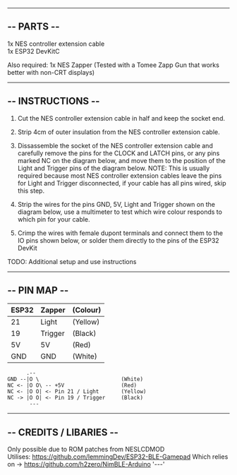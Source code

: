 -----------
-- PARTS --
-----------
1x NES controller extension cable  
1x ESP32 DevKitC  
  
Also required: 1x NES Zapper (Tested with a Tomee Zapp Gun that works better with non-CRT displays)  


------------------
-- INSTRUCTIONS --
------------------
1. Cut the NES controller extension cable in half and keep the socket end.

2. Strip 4cm of outer insulation from the NES controller extension cable.

3. Dissassemble the socket of the NES controller extension cable and carefully remove the pins for the CLOCK and LATCH pins, or any pins marked NC on the diagram below, and move them to the position of the Light and Trigger pins of the diagram below.
NOTE: This is usually required because most NES controller extension cables leave the pins for Light and Trigger disconnected, if your cable has all pins wired, skip this step.

4. Strip the wires for the pins GND, 5V, Light and Trigger shown on the diagram below, use a multimeter to test which wire colour responds to which pin for your cable.

5. Crimp the wires with female dupont terminals and connect them to the IO pins shown below, or solder them directly to the pins of the ESP32 DevKit

TODO: Additional setup and use instructions

-------------
-- PIN MAP --
-------------


ESP32   |   Zapper   |  (Colour)     
--------|------------|--------------
21      |   Light    |   (Yellow)    
19      |   Trigger  |   (Black)     
5V      |   5V       |  (Red)          
GND     |   GND      |  (White)        

```
      .--               
GND --|O \                          (White)
NC <- |O O\ -- +5V                  (Red)
NC <- |O O| <- Pin 21 / Light       (Yellow)   
NC -> |O O| <- Pin 19 / Trigger     (Black)      
       ---
```

------------------------
-- CREDITS / LIBARIES --
------------------------
Only possible due to ROM patches from NESLCDMOD  
Utilises: https://github.com/lemmingDev/ESP32-BLE-Gamepad
Which relies on -> https://github.com/h2zero/NimBLE-Arduino
      '---'       
